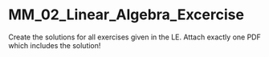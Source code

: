 # MM_02_Linear_Algebra_Excercise
Create the solutions for all exercises given in the LE. Attach exactly one PDF which includes the solution!
